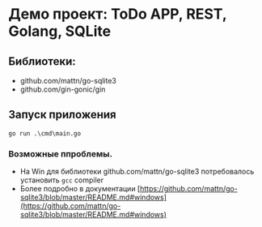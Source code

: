 # Демо проект: ToDo APP, REST, Golang, SQLite

## Библиотеки:
* github.com/mattn/go-sqlite3
* github.com/gin-gonic/gin


## Запуск приложения
```
go run .\cmd\main.go
```

### Возможные ппроблемы.
* На Win для библиотеки github.com/mattn/go-sqlite3 потребовалось установить `gcc` compiler
* Более подробно в документации
 [https://github.com/mattn/go-sqlite3/blob/master/README.md#windows](https://github.com/mattn/go-sqlite3/blob/master/README.md#windows)